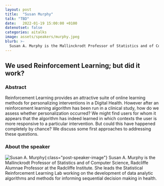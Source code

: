 ```yaml
---
layout: post
title:  "Susan Murphy"
talk: "TBD"
date:   2022-01-19 15:00:00 +0100
datenotset: false
categories: aitalks
image: assets/speakers/murphy.jpeg
blurb: >-
  Susan A. Murphy is the Mallinckrodt Professor of Statistics and of Computer Science, Radcliffe Alumnae Professor at the Radcliffe Institute. She leads the Statistical Reinforcement Learning Lab working on the development of data analytic algorithms and methods for informing sequential decision making in health.
---
```


## We used Reinforcement Learning; but did it work?

### Abstract
Reinforcement Learning provides an attractive suite of online learning methods for personalizing interventions  in a Digital Health. However after an reinforcement learning algorithm has been run in a clinical study, how do we assess whether personalization occurred? We might find users for whom it appears that the algorithm has indeed learned in which contexts the user is more responsive to a particular intervention. But could this have happened completely by chance? We discuss some first approaches to addressing these questions.

### About the speaker
![Susan A. Murphy](/assets/speakers/murphy.png){:class="post-speaker-image"} Susan A. Murphy is the Mallinckrodt Professor of Statistics and of Computer Science, Radcliffe Alumnae Professor at the Radcliffe Institute. She leads the Statistical Reinforcement Learning Lab working on the development of data analytic algorithms and methods for informing sequential decision making in health.
